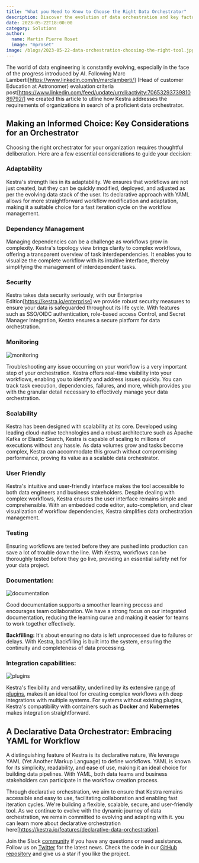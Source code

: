 ```yaml
---
title: "What you Need to Know to Choose the Right Data Orchestrator"
description: Discover the evolution of data orchestration and key factors to consider when choosing an orchestrator. 
date: 2023-05-22T18:00:00
category: Solutions
author:
  name: Martin Pierre Roset
  image: "mproset"
image: /blogs/2023-05-22-data-orchestration-choosing-the-right-tool.jpg
---
```


The world of data engineering is constantly evolving, especially in the face of the progress introduced by AI. Following Marc Lamberti[https://www.linkedin.com/in/marclamberti/] (Head of customer Education at Astronomer) evaluation criteria post[https://www.linkedin.com/feed/update/urn:li:activity:7065329373981089792/] we created this article to utline how Kestra addresses the requirements of organizations in search of a proficient data orchestrator.

## Making an Informed Choice: Key Considerations for an Orchestrator

Choosing the right orchestrator for your organization requires thoughtful deliberation. Here are a few essential considerations to guide your decision:

### Adaptability ###
Kestra's strength lies in its adaptability. We ensures that workflows are not just created, but they can be quickly modified, deployed, and adjusted as per the evolving data stack of the user. Its declarative approach with YAML allows for more straightforward workflow modification and adaptation, making it a suitable choice for a fast iteration cycle on the workflow management.

### Dependency Management ### 
Managing dependencies can be a challenge as workflows grow in complexity. Kestra's topology view brings clarity to complex workflows, offering a transparent overview of task interdependencies. It enables you to visualize the complete workflow with its intuitive interface, thereby simplifying the management of interdependent tasks.

### Security ###
Kestra takes data security seriously, with our Enterprise Edition[https://kestra.io/enterprise] we provide robust security measures to ensure your data is safeguarded throughout its life cycle. With features such as SSO/OIDC authentication, role-based access Control, and Secret Manager Integration, Kestra ensures a secure platform for data orchestration.

### Monitoring ###
![monitoring](\blogs\2023-05-22-data-orchestration-choosing-the-right-tool/monitoring.png)

Troubleshooting any issue occurring on your workflow is a very important step of your orchestration.  Kestra offers real-time visibility into your workflows, enabling you to identify and address issues quickly. You can track task execution, dependencies, failures, and more, which provides you with the granular detail necessary to effectively manage your data orchestration.

### Scalability ### 
Kestra has been designed with scalability at its core. Developed using leading cloud-native technologies and a robust architecture such as Apache Kafka or Elastic Search, Kestra is capable of scaling to millions of executions without any hassle. As data volumes grow and tasks become complex, Kestra can accommodate this growth without compromising performance, proving its value as a scalable data orchestrator.

### User Friendly ### 

Kestra's intuitive and user-friendly interface makes the tool accessible to both data engineers and business stakeholders. Despite dealing with complex workflows, Kestra ensures the user interface remains simple and comprehensible. With an embedded code editor, auto-completion, and clear visualization of workflow dependencies, Kestra simplifies data orchestration management.

### Testing ### 
Ensuring workflows are tested before they are pushed into production can save a lot of trouble down the line. With Kestra, workflows can be thoroughly tested before they go live, providing an essential safety net for your data project.

### Documentation: ### 
![documentation](\blogs\2023-05-22-data-orchestration-choosing-the-right-tool/doc-in-editor.png)

Good documentation supports a smoother learning process and encourages team collaboration. We have a strong focus on our integrated documentation, reducing the learning curve and making it easier for teams to work together effectively.

**Backfilling:** It's about ensuring no data is left unprocessed due to failures or delays. With Kestra, backfilling is built into the system, ensuring the continuity and completeness of data processing.

### Integration capabilities: ###
![plugins](\blogs\2023-05-22-data-orchestration-choosing-the-right-tool/plugins.png)

 Kestra's flexibility and versatility, underlined by its extensive [range of plugins](../plugins/index.md), makes it an ideal tool for creating complex workflows with deep integrations with multiple systems. For systems without existing plugins, Kestra's compatibility with containers such as **Docker** and **Kubernetes** makes integration straightforward.


## A Declarative Data Orchestrator: Embracing YAML for Workflow ##

A distinguishing feature of Kestra is its declarative nature, We leverage YAML (Yet Another Markup Language) to define workflows. YAML is  known for its simplicity, readability, and ease of use, making it an ideal choice for building data pipelines. With YAML, both data teams and business stakeholders can participate in the workflow creation process.

Through declarative orchestration, we aim to ensure that Kestra remains accessible and easy to use, facilitating collaboration and enabling fast iteration cycles. We're building a flexible, scalable, secure, and user-friendly tool. As we continue to evolve with the dynamic journey of data orchestration, we remain committed to evolving and adapting with it. you can learn more about declarative orchestration here[https://kestra.io/features/declarative-data-orchestration]. 


Join the Slack [community](https://kestra.io/slack) if you have any questions or need assistance.
Follow us on [Twitter](https://twitter.com/kestra_io) for the latest news. 
Check the code in our [GitHub repository](https://github.com/kestra-io/kestra) and give us a star if you like the project.
